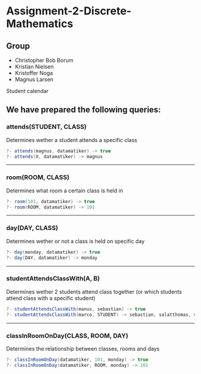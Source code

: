 # Assignment-2-Discrete-Mathematics

## Group
- Christopher Bob Borum
- Kristian Nielsen
- Kristoffer Noga
- Magnus Larsen

Student calendar

## We have prepared the following queries:
### attends(STUDENT, CLASS)
Determines wether a student attends a specific class
```java
?- attends(magnus, datamatiker) -> true
?- attends(X, datamatiker) -> magnus
```

---
### room(ROOM, CLASS)
Determines what room a certain class is held in
```java
?- room(101, datamatiker) -> true
?- room(ROOM, datamatiker) -> 101
```

---
### day(DAY, CLASS)

Determines wether or not a class is held on specific day
```java
?- day(monday, datamatiker) -> true
?- day(DAY, datamatiker) -> monday
```

---
### studentAttendsClassWith(A, B)
Determines wether 2 students attend class together (or which students attend class with a specific student)
```java
?- studentAttendsClassWith(manus, sebastian) -> true
?- studentAttendsClassWith(marco, STUDENT) -> sebastian, salatthomas, scooby, voksenpeter, smilo
```

---
### classInRoomOnDay(CLASS, ROOM, DAY)
Determines the relationship between classes, rooms and days
```java
?- classInRoomOnDay(datamatiker, 101, monday) -> true
?- classInRoomOnDay(datamatiker, ROOM, monday) -> 101
```
